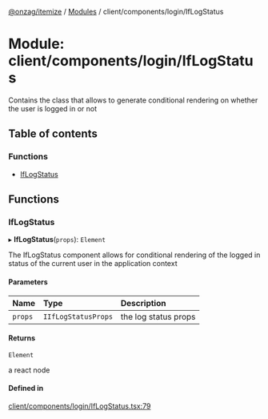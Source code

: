 [@onzag/itemize](../README.md) / [Modules](../modules.md) / client/components/login/IfLogStatus

# Module: client/components/login/IfLogStatus

Contains the class that allows to generate conditional rendering
on whether the user is logged in or not

## Table of contents

### Functions

- [IfLogStatus](client_components_login_IfLogStatus.md#iflogstatus)

## Functions

### IfLogStatus

▸ **IfLogStatus**(`props`): `Element`

The IfLogStatus component allows for conditional rendering of the
logged in status of the current user in the application context

#### Parameters

| Name | Type | Description |
| :------ | :------ | :------ |
| `props` | `IIfLogStatusProps` | the log status props |

#### Returns

`Element`

a react node

#### Defined in

[client/components/login/IfLogStatus.tsx:79](https://github.com/onzag/itemize/blob/f2f29986/client/components/login/IfLogStatus.tsx#L79)
